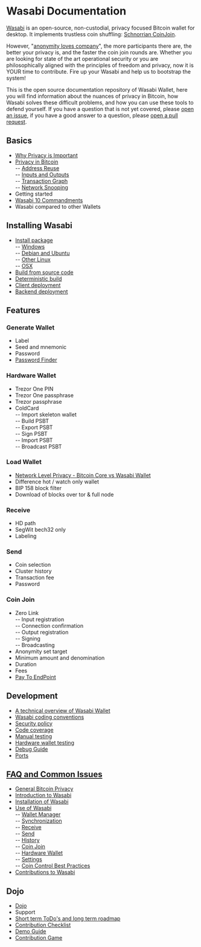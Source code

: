 # Wasabi Documentation

[Wasabi](https://wasabiwallet.io) is an open-source, non-custodial, privacy focused Bitcoin wallet for desktop. It implements trustless coin shuffling: [Schnorrian CoinJoin](https://github.com/nopara73/ZeroLink/).

However, "[anonymity loves company](https://www.freehaven.net/anonbib/cache/usability:weis2006.pdf)", the more participants there are, the better your privacy is, and the faster the coin join rounds are. Whether you are looking for state of the art operational security or you are philosophically aligned with the principles of freedom and privacy, now it is YOUR time to contribute. Fire up your Wasabi and help us to bootstrap the system!

This is the open source documentation repository of Wasabi Wallet, here you will find information about the nuances of privacy in Bitcoin, how Wasabi solves these difficult problems, and how you can use these tools to defend yourself. If you have a question that is not yet covered, please [open an issue](https://github.com/zkSNACKs/WasabiDoc/issues), if you have a good answer to a question, please [open a pull request](https://github.com/zkSNACKs/WasabiDoc/pulls).


## Basics

- [Why Privacy is Important](WhyPrivacyImportant.md)
- [Privacy in Bitcoin](BitcoinPrivacy.md) </br>
  -- [Address Reuse](BitcoinPrivacy.md#address-reuse) </br>
  -- [Inputs and Outputs](BitcoinPrivacy.md#inputs-and-outputs) </br>
  -- [Transaction Graph](BitcoinPrivacy.md#transaction-graph) </br>
  -- [Network Snooping](BitcoinPrivacy.md#network-snooping) </br>
- Getting started
- [Wasabi 10 Commandments](10Commandments.md)
- Wasabi compared to other Wallets

## Installing Wasabi

- [Install package](InstallPackage.md) </br>
  -- [Windows](InstallPackage.md#windows) </br>
  -- [Debian and Ubuntu](InstallPackage.md#debian-and-ubuntu) </br>
  -- [Other Linux](InstallPackage.md#other-linux) </br>
  -- [OSX](InstallPackage.md#osx) </br>
- [Build from source code](BuildSource.md)
- [Deterministic build](DeterministicBuild.md)
- [Client deployment](ClientDeployment.md)
- [Backend deployment](BackendDeployment.md)

## Features

### Generate Wallet
- Label
- Seed and mnemonic
- Password
- [Password Finder](PasswordFinder.md)

### Hardware Wallet
- Trezor One PIN
- Trezor One passphrase
- Trezor passphrase
- ColdCard </br>
-- Import skeleton wallet </br>
-- Build PSBT </br>
-- Export PSBT </br>
-- Sign PSBT </br>
-- Import PSBT </br>
-- Broadcast PSBT </br>

### Load Wallet
- [Network Level Privacy - Bitcoin Core vs Wasabi Wallet](NetworkLevelPrivacy.md)
- Difference hot / watch only wallet
- BIP 158 block filter
- Download of blocks over tor & full node

### Receive
- HD path
- SegWit bech32 only
- Labeling

### Send
- Coin selection
- Cluster history
- Transaction fee
- Password

### Coin Join
- Zero Link </br>
-- Input registration </br>
-- Connection confirmation </br>
-- Output registration </br>
-- Signing </br>
-- Broadcasting </br>
- Anonymity set target
- Minimum amount and denomination
- Duration
- Fees
- [Pay To EndPoint](PayToEndPoint.md)


## Development

- [A technical overview of Wasabi Wallet](TechnicalOverview.md)
- [Wasabi coding conventions](CodingConventions.md)
- [Security policy](SECURITY.md)
- [Code coverage](CodeCoverage.md)
- [Manual testing](ManualTesting.md)
- [Hardware wallet testing](HardwareWalletTestingGuide.md)
- [Debug Guide](HowToDebug.md)
- [Ports](Ports.md)

## [FAQ and Common Issues](/docs/FAQ/README.md#frequently-asked-questions-about-wasabi-wallet)

- [General Bitcoin Privacy](/docs/FAQ/FAQ-GeneralBitcoinPrivacy.md)
- [Introduction to Wasabi](/docs/FAQ/FAQ-Introduction.md)
- [Installation of Wasabi](/docs/FAQ/FAQ-Installation.md)
- [Use of Wasabi](/docs/FAQ/FAQ-UseWasabi.md) </br>
  -- [Wallet Manager](/docs/FAQ/FAQ-UseWasabi.md#wallet-manager) </br>
  -- [Synchronization](/docs/FAQ/FAQ-UseWasabi.md#synchronization) </br>
  -- [Receive](/docs/FAQ/FAQ-UseWasabi.md#receive) </br>
  -- [Send](/docs/FAQ/FAQ-UseWasabi.md#send) </br>
  -- [History](/docs/FAQ/FAQ-UseWasabi.md#history) </br>
  -- [Coin Join](/docs/FAQ/FAQ-UseWasabi.md#coin-join) </br>
  -- [Hardware Wallet](/docs/FAQ/FAQ-UseWasabi.md#hardware-wallet) </br>
  -- [Settings](/docs/FAQ/FAQ-UseWasabi.md#settings) </br>
  -- [Coin Control Best Practices](/docs/FAQ/FAQ-UseWasabi.md#coin-control-best-practices) </br>
- [Contributions to Wasabi](/docs/FAQ/FAQ-Contribution.md)

## Dojo

- [Dojo](Dojo.md)
- Support
- [Short term ToDo's and long term roadmap](ToDo.md)
- [Contribution Checklist](ContributionChecklist.md)
- [Demo Guide](DemoGuide.md)
- [Contribution Game](ContributionGame.md)
